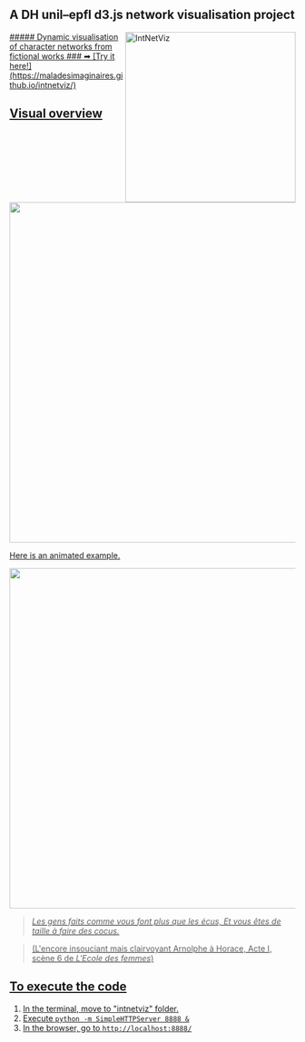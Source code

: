 ## A DH unil–epfl d3.js network visualisation project

<a href="https://maladesimaginaires.github.io/intnetviz/">
<img src="https://raw.githubusercontent.com/maladesimaginaires/intnetviz/gh-pages/img/intnetviz_graph.png" alt="IntNetViz" width="300" align="right"> 
##### Dynamic visualisation of character networks from fictional works
### ➡ [Try it here!](https://maladesimaginaires.github.io/intnetviz/)

## Visual overview

<img src=https://raw.githubusercontent.com/maladesimaginaires/intnetviz/master/img/DEMO.png width="600">

Here is an animated example.

<img src=https://raw.githubusercontent.com/maladesimaginaires/intnetviz/master/img/gif_malades_imaginaires.gif width="600">

>*Les gens faits comme vous font plus que les écus, Et vous êtes de taille à faire des cocus.*

>(L'encore insouciant mais clairvoyant Arnolphe à Horace, Acte I, scène 6 de *L'Ecole des femmes*)

## To execute the code

1. In the terminal, move to "intnetviz" folder.
2. Execute ```python -m SimpleHTTPServer 8888 &```
3. In the browser, go to ```http://localhost:8888/```

